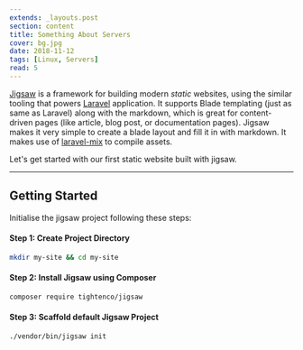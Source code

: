 ```yaml
---
extends: _layouts.post
section: content
title: Something About Servers
cover: bg.jpg
date: 2018-11-12
tags: [Linux, Servers]
read: 5
---
```


[Jigsaw](https://jigsaw.tighten.co) is a framework for building modern _static_ websites, using the similar tooling that powers [Laravel](https://laravel.com) application. It supports Blade templating (just as same as Laravel) along with the markdown, which is great for content-driven pages (like article, blog post, or documentation pages). Jigsaw makes it very simple to create a blade layout and fill it in with markdown. It makes use of [laravel-mix](https://github.com/jeffreyway/laravel-mix) to compile assets.

Let's get started with our first static website built with jigsaw.

---

## Getting Started

Initialise the jigsaw project following these steps:

#### Step 1: Create Project Directory
```bash
mkdir my-site && cd my-site
```

#### Step 2: Install Jigsaw using Composer
```bash
composer require tightenco/jigsaw
```

#### Step 3: Scaffold default Jigsaw Project
```bash
./vendor/bin/jigsaw init
```